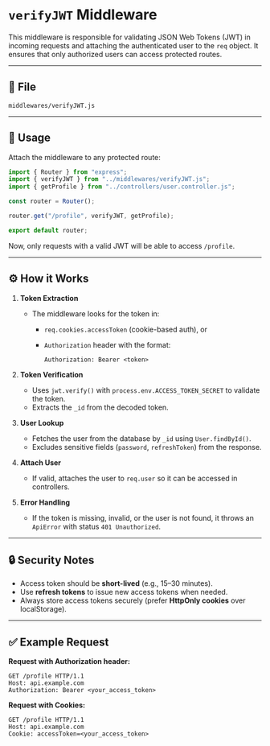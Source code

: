 # `verifyJWT` Middleware

This middleware is responsible for validating JSON Web Tokens (JWT) in incoming requests and attaching the authenticated user to the `req` object. It ensures that only authorized users can access protected routes.

---

## 📌 File

`middlewares/verifyJWT.js`

---

## 📖 Usage

Attach the middleware to any protected route:

```js
import { Router } from "express";
import { verifyJWT } from "../middlewares/verifyJWT.js";
import { getProfile } from "../controllers/user.controller.js";

const router = Router();

router.get("/profile", verifyJWT, getProfile);

export default router;
```

Now, only requests with a valid JWT will be able to access `/profile`.

---

## ⚙️ How it Works

1. **Token Extraction**

   - The middleware looks for the token in:

     - `req.cookies.accessToken` (cookie-based auth), or
     - `Authorization` header with the format:

       ```
       Authorization: Bearer <token>
       ```

2. **Token Verification**

   - Uses `jwt.verify()` with `process.env.ACCESS_TOKEN_SECRET` to validate the token.
   - Extracts the `_id` from the decoded token.

3. **User Lookup**

   - Fetches the user from the database by `_id` using `User.findById()`.
   - Excludes sensitive fields (`password`, `refreshToken`) from the response.

4. **Attach User**

   - If valid, attaches the user to `req.user` so it can be accessed in controllers.

5. **Error Handling**

   - If the token is missing, invalid, or the user is not found, it throws an `ApiError` with status `401 Unauthorized`.

---

## 🔒 Security Notes

- Access token should be **short-lived** (e.g., 15–30 minutes).
- Use **refresh tokens** to issue new access tokens when needed.
- Always store access tokens securely (prefer **HttpOnly cookies** over localStorage).

---

## ✅ Example Request

**Request with Authorization header:**

```http
GET /profile HTTP/1.1
Host: api.example.com
Authorization: Bearer <your_access_token>
```

**Request with Cookies:**

```http
GET /profile HTTP/1.1
Host: api.example.com
Cookie: accessToken=<your_access_token>
```
